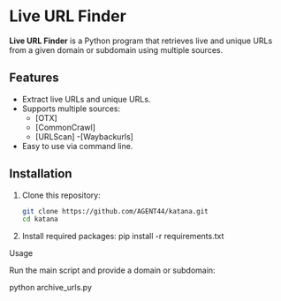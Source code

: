 # Live URL Finder

**Live URL Finder** is a Python program that retrieves live and unique URLs from a given domain or subdomain using multiple sources.

## Features

- Extract live URLs and unique URLs.
- Supports multiple sources:
  - [OTX]
  - [CommonCrawl]
  - [URLScan]
  -[Waybackurls]
- Easy to use via command line.

## Installation

1. Clone this repository:
   ```bash
   git clone https://github.com/AGENT44/katana.git
   cd katana
   
2. Install required packages:
   pip install -r requirements.txt
   
Usage

Run the main script and provide a domain or subdomain:

python archive_urls.py
